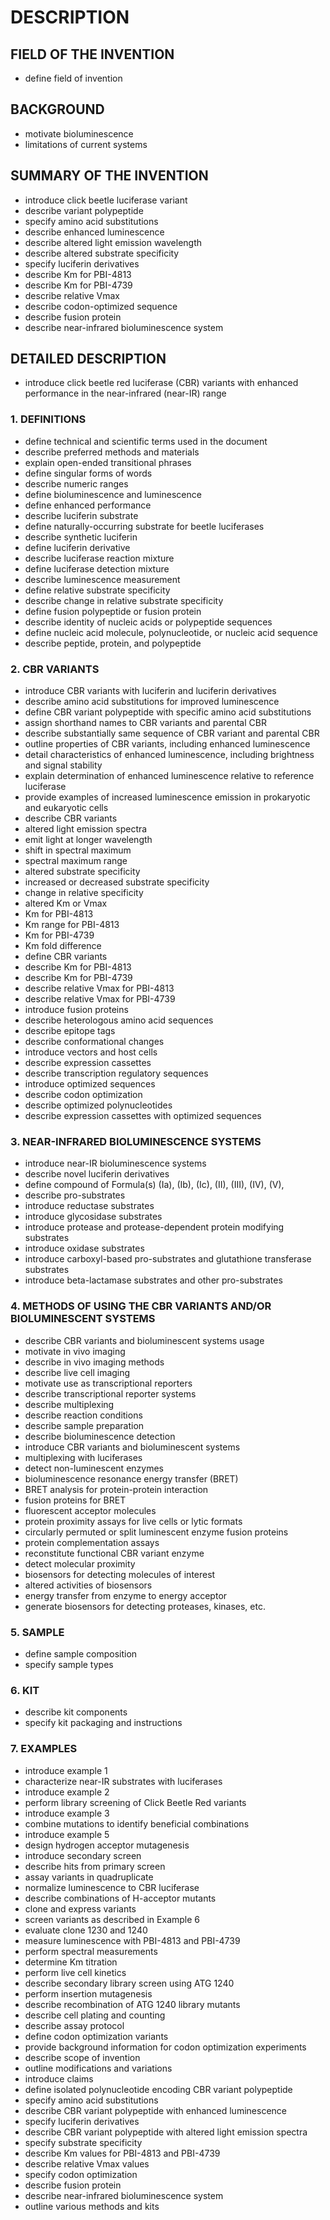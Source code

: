 # DESCRIPTION

## FIELD OF THE INVENTION

- define field of invention

## BACKGROUND

- motivate bioluminescence
- limitations of current systems

## SUMMARY OF THE INVENTION

- introduce click beetle luciferase variant
- describe variant polypeptide
- specify amino acid substitutions
- describe enhanced luminescence
- describe altered light emission wavelength
- describe altered substrate specificity
- specify luciferin derivatives
- describe Km for PBI-4813
- describe Km for PBI-4739
- describe relative Vmax
- describe codon-optimized sequence
- describe fusion protein
- describe near-infrared bioluminescence system

## DETAILED DESCRIPTION

- introduce click beetle red luciferase (CBR) variants with enhanced performance in the near-infrared (near-IR) range

### 1. DEFINITIONS

- define technical and scientific terms used in the document
- describe preferred methods and materials
- explain open-ended transitional phrases
- define singular forms of words
- describe numeric ranges
- define bioluminescence and luminescence
- define enhanced performance
- describe luciferin substrate
- define naturally-occurring substrate for beetle luciferases
- describe synthetic luciferin
- define luciferin derivative
- describe luciferase reaction mixture
- define luciferase detection mixture
- describe luminescence measurement
- define relative substrate specificity
- describe change in relative substrate specificity
- define fusion polypeptide or fusion protein
- describe identity of nucleic acids or polypeptide sequences
- define nucleic acid molecule, polynucleotide, or nucleic acid sequence
- describe peptide, protein, and polypeptide

### 2. CBR VARIANTS

- introduce CBR variants with luciferin and luciferin derivatives
- describe amino acid substitutions for improved luminescence
- define CBR variant polypeptide with specific amino acid substitutions
- assign shorthand names to CBR variants and parental CBR
- describe substantially same sequence of CBR variant and parental CBR
- outline properties of CBR variants, including enhanced luminescence
- detail characteristics of enhanced luminescence, including brightness and signal stability
- explain determination of enhanced luminescence relative to reference luciferase
- provide examples of increased luminescence emission in prokaryotic and eukaryotic cells
- describe CBR variants
- altered light emission spectra
- emit light at longer wavelength
- shift in spectral maximum
- spectral maximum range
- altered substrate specificity
- increased or decreased substrate specificity
- change in relative specificity
- altered Km or Vmax
- Km for PBI-4813
- Km range for PBI-4813
- Km for PBI-4739
- Km fold difference
- define CBR variants
- describe Km for PBI-4813
- describe Km for PBI-4739
- describe relative Vmax for PBI-4813
- describe relative Vmax for PBI-4739
- introduce fusion proteins
- describe heterologous amino acid sequences
- describe epitope tags
- describe conformational changes
- introduce vectors and host cells
- describe expression cassettes
- describe transcription regulatory sequences
- introduce optimized sequences
- describe codon optimization
- describe optimized polynucleotides
- describe expression cassettes with optimized sequences

### 3. NEAR-INFRARED BIOLUMINESCENCE SYSTEMS

- introduce near-IR bioluminescence systems
- describe novel luciferin derivatives
- define compound of Formula(s) (Ia), (Ib), (Ic), (II), (III), (IV), (V),
- describe pro-substrates
- introduce reductase substrates
- introduce glycosidase substrates
- introduce protease and protease-dependent protein modifying substrates
- introduce oxidase substrates
- introduce carboxyl-based pro-substrates and glutathione transferase substrates
- introduce beta-lactamase substrates and other pro-substrates

### 4. METHODS OF USING THE CBR VARIANTS AND/OR BIOLUMINESCENT SYSTEMS

- describe CBR variants and bioluminescent systems usage
- motivate in vivo imaging
- describe in vivo imaging methods
- describe live cell imaging
- motivate use as transcriptional reporters
- describe transcriptional reporter systems
- describe multiplexing
- describe reaction conditions
- describe sample preparation
- describe bioluminescence detection
- introduce CBR variants and bioluminescent systems
- multiplexing with luciferases
- detect non-luminescent enzymes
- bioluminescence resonance energy transfer (BRET)
- BRET analysis for protein-protein interaction
- fusion proteins for BRET
- fluorescent acceptor molecules
- protein proximity assays for live cells or lytic formats
- circularly permuted or split luminescent enzyme fusion proteins
- protein complementation assays
- reconstitute functional CBR variant enzyme
- detect molecular proximity
- biosensors for detecting molecules of interest
- altered activities of biosensors
- energy transfer from enzyme to energy acceptor
- generate biosensors for detecting proteases, kinases, etc.

### 5. SAMPLE

- define sample composition
- specify sample types

### 6. KIT

- describe kit components
- specify kit packaging and instructions

### 7. EXAMPLES

- introduce example 1
- characterize near-IR substrates with luciferases
- introduce example 2
- perform library screening of Click Beetle Red variants
- introduce example 3
- combine mutations to identify beneficial combinations
- introduce example 5
- design hydrogen acceptor mutagenesis
- introduce secondary screen
- describe hits from primary screen
- assay variants in quadruplicate
- normalize luminescence to CBR luciferase
- describe combinations of H-acceptor mutants
- clone and express variants
- screen variants as described in Example 6
- evaluate clone 1230 and 1240
- measure luminescence with PBI-4813 and PBI-4739
- perform spectral measurements
- determine Km titration
- perform live cell kinetics
- describe secondary library screen using ATG 1240
- perform insertion mutagenesis
- describe recombination of ATG 1240 library mutants
- describe cell plating and counting
- describe assay protocol
- define codon optimization variants
- provide background information for codon optimization experiments
- describe scope of invention
- outline modifications and variations
- introduce claims
- define isolated polynucleotide encoding CBR variant polypeptide
- specify amino acid substitutions
- describe CBR variant polypeptide with enhanced luminescence
- specify luciferin derivatives
- describe CBR variant polypeptide with altered light emission spectra
- specify substrate specificity
- describe Km values for PBI-4813 and PBI-4739
- describe relative Vmax values
- specify codon optimization
- describe fusion protein
- describe near-infrared bioluminescence system
- outline various methods and kits

